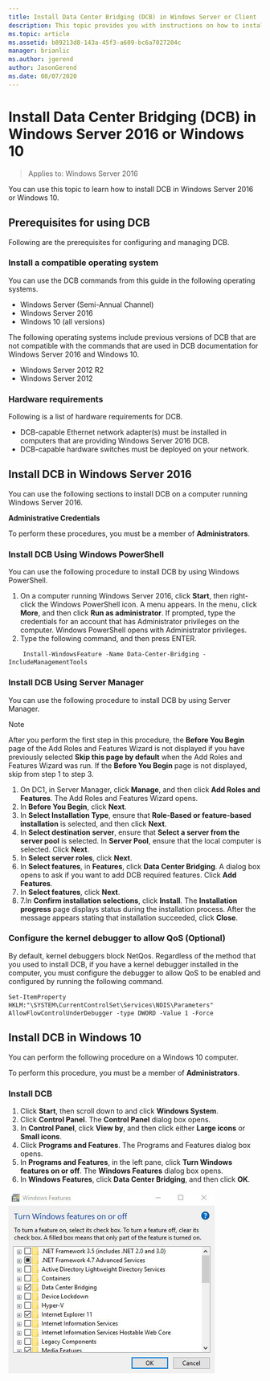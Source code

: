 ```yaml
---
title: Install Data Center Bridging (DCB) in Windows Server or Client
description: This topic provides you with instructions on how to install Data Center Bridging in Windows Server or Windows Client.
ms.topic: article
ms.assetid: b89213d8-143a-45f3-a609-bc6a7027204c
manager: brianlic
ms.author: jgerend
author: JasonGerend
ms.date: 08/07/2020
---
```


# Install Data Center Bridging \(DCB\) in Windows Server 2016 or Windows 10

>Applies to: Windows Server 2016

You can use this topic to learn how to install DCB in Windows Server 2016 or Windows 10.

## Prerequisites for using DCB

Following are the prerequisites for configuring and managing DCB.

### Install a compatible operating system

You can use the DCB commands from this guide in the following operating systems.

- Windows Server (Semi-Annual Channel)
- Windows Server 2016
- Windows 10 \(all versions\)

The following operating systems include previous versions of DCB that are not compatible with the commands that are used in DCB documentation for Windows Server 2016 and Windows 10.

- Windows Server 2012 R2
- Windows Server 2012

###  Hardware requirements

Following is a list of hardware requirements for DCB.

- DCB\-capable Ethernet network adapter\(s\) must be installed in computers that are providing Windows Server 2016 DCB.
- DCB\-capable hardware switches must be deployed on your network.


## Install DCB in Windows Server 2016

You can use the following sections to install DCB on a computer running Windows Server 2016.

**Administrative Credentials**

To perform these procedures, you must be a member of **Administrators**.

### Install DCB Using Windows PowerShell

You can use the following procedure to install DCB by using Windows PowerShell.

1. On a computer running Windows Server 2016, click **Start**, then right-click the Windows PowerShell icon. A menu appears. In the menu, click **More**, and then click **Run as administrator**. If prompted, type the credentials for an account that has Administrator privileges on the computer. Windows PowerShell opens with Administrator privileges.
2. Type the following command, and then press ENTER.

````
	Install-WindowsFeature -Name Data-Center-Bridging -IncludeManagementTools
````

### Install DCB Using Server Manager

You can use the following procedure to install DCB by using Server Manager.

>[!NOTE]
>After you perform the first step in this procedure, the **Before You Begin** page of the Add Roles and Features Wizard is not displayed if you have previously selected **Skip this page by default** when the Add Roles and Features Wizard was run. If the **Before You Begin** page is not displayed, skip from step 1 to step 3.

1. On DC1, in Server Manager, click **Manage**, and then click **Add Roles and Features**. The Add Roles and Features Wizard opens.
2. In **Before You Begin**, click **Next**.
3. In **Select Installation Type**, ensure that **Role-Based or feature-based installation** is selected, and then click **Next**.
4. In **Select destination server**, ensure that **Select a server from the server pool** is selected. In **Server Pool**, ensure that the local computer is selected. Click **Next**.
5. In **Select server roles**, click **Next**.
6. In **Select features**, in **Features**, click **Data Center Bridging**. A dialog box opens to ask if you want to add DCB required features. Click **Add Features**.
7. In **Select features**, click **Next**.
8. 7.In **Confirm installation selections**, click **Install**. The **Installation progress** page displays status during the installation process. After the message appears stating that installation succeeded, click **Close**.

### Configure the kernel debugger to allow QoS \(Optional\)

 By default, kernel debuggers block NetQos. Regardless of the method that you used to install DCB, if you have a kernel debugger installed in the computer, you must configure the debugger to allow QoS to be enabled and configured by running the following command.

````
Set-ItemProperty HKLM:"\SYSTEM\CurrentControlSet\Services\NDIS\Parameters" AllowFlowControlUnderDebugger -type DWORD -Value 1 -Force
````

## Install DCB in Windows 10

You can perform the following procedure on a Windows 10 computer.

To perform this procedure, you must be a member of **Administrators**.

### Install DCB

1. Click **Start**, then scroll down to and click **Windows System**.
2. Click **Control Panel**. The **Control Panel** dialog box opens.
3. In **Control Panel**, click **View by**, and then click either **Large icons** or **Small icons**.
4. Click **Programs and Features**. The Programs and Features dialog box opens.
5. In **Programs and Features**, in the left pane, click **Turn Windows features on or off**. The **Windows Features** dialog box opens.
6. In **Windows Features**, click **Data Center Bridging**, and then click **OK**.

![Turn Windows features on or off dialog box](../../media/Dcb-Scripting/Dcb-Scripting.jpg)


